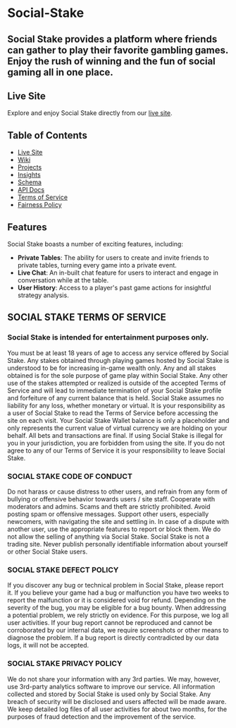 # Social-Stake
## Social Stake provides a platform where friends can gather to play their favorite gambling games. Enjoy the rush of winning and the fun of social gaming all in one place. 


## Live Site

Explore and enjoy Social Stake directly from our [live site](http://social-stake.onrender.com). 

## Table of Contents
 - [Live Site](http://social-stake.onrender.com)
 - [Wiki](https://github.com/dcraderdev/Social-Stake/wiki)
 - [Projects](https://github.com/dcraderdev/Social-Stake/projects)
 - [Insights](https://github.com/dcraderdev/Social-Stake/pulse)
 - [Schema](https://github.com/dcraderdev/Social-Stake/wiki/Schema)
 - [API Docs](https://github.com/dcraderdev/Social-Stake/wiki/API-Routes)
 - [Terms of Service](https://github.com/dcraderdev/Social-Stake/wiki/Terms-of-Service)
 - [Fairness Policy](https://github.com/dcraderdev/Social-Stake/wiki/Fairness-Policy)
## Features

Social Stake boasts a number of exciting features, including:

- **Private Tables**: The ability for users to create and invite friends to private tables, turning every game into a private event.
- **Live Chat**: An in-built chat feature for users to interact and engage in conversation while at the table.
- **User History**: Access to a player's past game actions for insightful strategy analysis.


## SOCIAL STAKE TERMS OF SERVICE

### Social Stake is intended for entertainment purposes only.
You must be at least 18 years of age to access any service offered by Social Stake.
Any stakes obtained through playing games hosted by Social Stake is understood to be for increasing in-game wealth only.
Any and all stakes obtained is for the sole purpose of game play within Social Stake.
Any other use of the stakes attempted or realized is outside of the accepted Terms of Service and will lead to immediate termination of your Social Stake profile and forfeiture of any current balance that is held.
Social Stake assumes no liability for any loss, whether monetary or virtual.
It is your responsibility as a user of Social Stake to read the Terms of Service before accessing the site on each visit.
Your Social Stake Wallet balance is only a placeholder and only represents the current value of virtual currency we are holding on your behalf.
All bets and transactions are final.
If using Social Stake is illegal for you in your jurisdiction, you are forbidden from using the site.
If you do not agree to any of our Terms of Service it is your responsibility to leave Social Stake.

### SOCIAL STAKE CODE OF CONDUCT

Do not harass or cause distress to other users, and refrain from any form of bullying or offensive behavior towards users / site staff.
Cooperate with moderators and admins.
Scams and theft are strictly prohibited.
Avoid posting spam or offensive messages.
Support other users, especially newcomers, with navigating the site and settling in.
In case of a dispute with another user, use the appropriate features to report or block them.
We do not allow the selling of anything via Social Stake. Social Stake is not a trading site.
Never publish personally identifiable information about yourself or other Social Stake users.

### SOCIAL STAKE DEFECT POLICY

If you discover any bug or technical problem in Social Stake, please report it.
If you believe your game had a bug or malfunction you have two weeks to report the malfunction or it is considered void for refund.
Depending on the severity of the bug, you may be eligible for a bug bounty.
When addressing a potential problem, we rely strictly on evidence. For this purpose, we log all user activities.
If your bug report cannot be reproduced and cannot be corroborated by our internal data, we require screenshots or other means to diagnose the problem.
If a bug report is directly contradicted by our data logs, it will not be accepted.

### SOCIAL STAKE PRIVACY POLICY

We do not share your information with any 3rd parties. We may, however, use 3rd-party analytics software to improve our service.
All information collected and stored by Social Stake is used only by Social Stake. Any breach of security will be disclosed and users affected will be made aware.
We keep detailed log files of all user activities for about two months, for the purposes of fraud detection and the improvement of the service.
